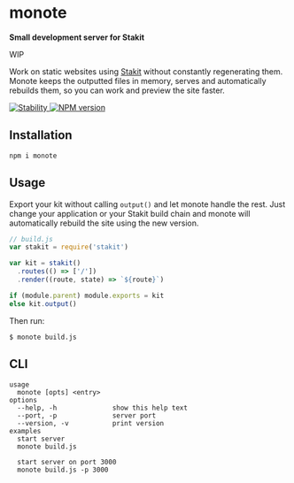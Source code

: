 # monote
**Small development server for Stakit**

WIP

Work on static websites using [Stakit](https://github.com/stakit/stakit) without constantly regenerating them. Monote keeps the outputted files in memory, serves and automatically rebuilds them, so you can work and preview the site faster.

<a href="https://nodejs.org/api/documentation.html#documentation_stability_index">
  <img src="https://img.shields.io/badge/stability-experimental-orange.svg?style=flat-square" alt="Stability"/>
</a>
<a href="https://www.npmjs.com/package/monote">
  <img src="https://img.shields.io/npm/v/monote.svg?style=flat-square" alt="NPM version"/>
</a>

## Installation
```
npm i monote
```

## Usage
Export your kit without calling `output()` and let monote handle the rest. Just change your application or your Stakit build chain and monote will automatically rebuild the site using the new version.

```javascript
// build.js
var stakit = require('stakit')

var kit = stakit()
  .routes(() => ['/'])
  .render((route, state) => `${route}`)

if (module.parent) module.exports = kit
else kit.output()
```

Then run:
```
$ monote build.js
```

## CLI
```
usage
  monote [opts] <entry>
options
  --help, -h              show this help text
  --port, -p              server port
  --version, -v           print version
examples
  start server
  monote build.js

  start server on port 3000
  monote build.js -p 3000
```
